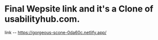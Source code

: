 
# Final Wepsite link and it's a Clone of usabilityhub.com.

link -- https://gorgeous-scone-0da60c.netlify.app/

